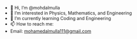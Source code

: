 - 👋 Hi, I’m @mohdalmulla
- 👀 I’m interested in Physics, Mathematics, and Engineering
- 🌱 I’m currently learning Coding and Engineering
- 📫 How to reach me:
- Email: mohamedalmulla111@gmail.com
